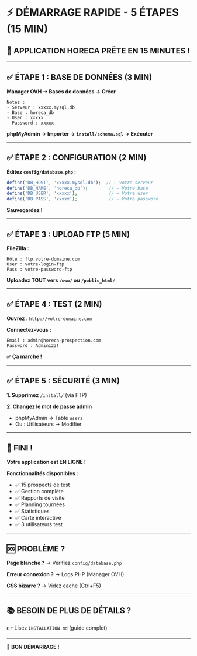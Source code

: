 # ⚡ DÉMARRAGE RAPIDE - 5 ÉTAPES (15 MIN)

## 🎯 APPLICATION HORECA PRÊTE EN 15 MINUTES !

---

## ✅ ÉTAPE 1 : BASE DE DONNÉES (3 MIN)

**Manager OVH → Bases de données → Créer**

```
Notez :
- Serveur : xxxxx.mysql.db
- Base : horeca_db
- User : xxxxx
- Password : xxxxx
```

**phpMyAdmin → Importer → `install/schema.sql` → Exécuter**

---

## ✅ ÉTAPE 2 : CONFIGURATION (2 MIN)

**Éditez `config/database.php` :**

```php
define('DB_HOST', 'xxxxx.mysql.db');  // ← Votre serveur
define('DB_NAME', 'horeca_db');        // ← Votre base
define('DB_USER', 'xxxxx');            // ← Votre user
define('DB_PASS', 'xxxxx');            // ← Votre password
```

**Sauvegardez !**

---

## ✅ ÉTAPE 3 : UPLOAD FTP (5 MIN)

**FileZilla :**

```
Hôte : ftp.votre-domaine.com
User : votre-login-ftp
Pass : votre-password-ftp
```

**Uploadez TOUT vers `/www/` ou `/public_html/`**

---

## ✅ ÉTAPE 4 : TEST (2 MIN)

**Ouvrez** : `http://votre-domaine.com`

**Connectez-vous :**
```
Email : admin@horeca-prospection.com
Password : Admin123!
```

**✅ Ça marche !**

---

## ✅ ÉTAPE 5 : SÉCURITÉ (3 MIN)

**1. Supprimez** `/install/` (via FTP)

**2. Changez le mot de passe admin**
- phpMyAdmin → Table `users`
- Ou : Utilisateurs → Modifier

---

## 🎉 FINI !

**Votre application est EN LIGNE !**

**Fonctionnalités disponibles :**
- ✅ 15 prospects de test
- ✅ Gestion complète
- ✅ Rapports de visite
- ✅ Planning tournées
- ✅ Statistiques
- ✅ Carte interactive
- ✅ 3 utilisateurs test

---

## 🆘 PROBLÈME ?

**Page blanche ?** → Vérifiez `config/database.php`

**Erreur connexion ?** → Logs PHP (Manager OVH)

**CSS bizarre ?** → Videz cache (Ctrl+F5)

---

## 📚 BESOIN DE PLUS DE DÉTAILS ?

👉 Lisez `INSTALLATION.md` (guide complet)

---

**🚀 BON DÉMARRAGE !**

